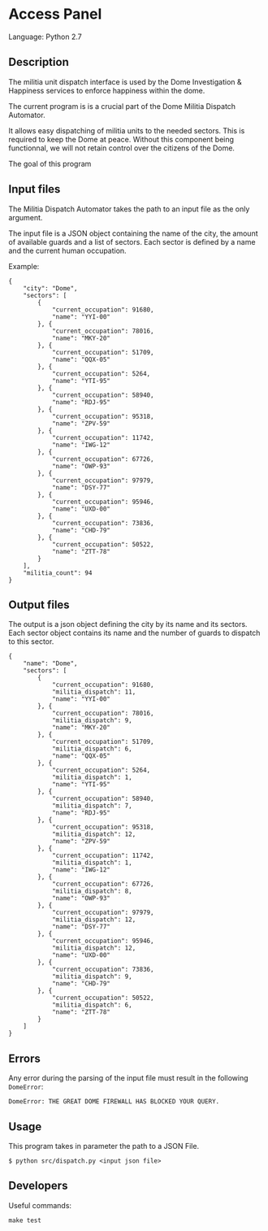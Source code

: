 # Access Panel

Language: Python 2.7

## Description

The militia unit dispatch interface is used by the Dome Investigation & Happiness
services to enforce happiness within the dome.

The current program is is a crucial part of the Dome Militia Dispatch Automator.

It allows easy dispatching of militia units to the needed sectors.
This is required to keep the Dome at peace.
Without this component being functionnal, we will not retain control over the
citizens of the Dome.

The goal of this program

## Input files

The Militia Dispatch Automator takes the path to an input file as the only argument.

The input file is a JSON object containing the name of the city, the amount of
available guards and a list of sectors.
Each sector is defined by a name and the current human occupation.

Example:

	{
		"city": "Dome",
		"sectors": [
			{
				"current_occupation": 91680,
				"name": "YYI-00"
			}, {
				"current_occupation": 78016,
				"name": "MKY-20"
			}, {
				"current_occupation": 51709,
				"name": "QQX-05"
			}, {
				"current_occupation": 5264,
				"name": "YTI-95"
			}, {
				"current_occupation": 58940,
				"name": "RDJ-95"
			}, {
				"current_occupation": 95318,
				"name": "ZPV-59"
			}, {
				"current_occupation": 11742,
				"name": "IWG-12"
			}, {
				"current_occupation": 67726,
				"name": "OWP-93"
			}, {
				"current_occupation": 97979,
				"name": "DSY-77"
			}, {
				"current_occupation": 95946,
				"name": "UXD-00"
			}, {
				"current_occupation": 73836,
				"name": "CHD-79"
			}, {
				"current_occupation": 50522,
				"name": "ZTT-78"
			}
		],
		"militia_count": 94
	}


## Output files

The output is a json object defining the city by its name and its sectors.
Each sector object contains its name and the number of guards to dispatch to this sector.

	{
		"name": "Dome",
		"sectors": [
			{
				"current_occupation": 91680,
				"militia_dispatch": 11,
				"name": "YYI-00"
			}, {
				"current_occupation": 78016,
				"militia_dispatch": 9,
				"name": "MKY-20"
			}, {
				"current_occupation": 51709,
				"militia_dispatch": 6,
				"name": "QQX-05"
			}, {
				"current_occupation": 5264,
				"militia_dispatch": 1,
				"name": "YTI-95"
			}, {
				"current_occupation": 58940,
				"militia_dispatch": 7,
				"name": "RDJ-95"
			}, {
				"current_occupation": 95318,
				"militia_dispatch": 12,
				"name": "ZPV-59"
			}, {
				"current_occupation": 11742,
				"militia_dispatch": 1,
				"name": "IWG-12"
			}, {
				"current_occupation": 67726,
				"militia_dispatch": 8,
				"name": "OWP-93"
			}, {
				"current_occupation": 97979,
				"militia_dispatch": 12,
				"name": "DSY-77"
			}, {
				"current_occupation": 95946,
				"militia_dispatch": 12,
				"name": "UXD-00"
			}, {
				"current_occupation": 73836,
				"militia_dispatch": 9,
				"name": "CHD-79"
			}, {
				"current_occupation": 50522,
				"militia_dispatch": 6,
				"name": "ZTT-78"
			}
		]
	}

## Errors

Any error during the parsing of the input file must result in the following `DomeError`:

	DomeError: THE GREAT DOME FIREWALL HAS BLOCKED YOUR QUERY.

## Usage

This program takes in parameter the path to a JSON File.

	$ python src/dispatch.py <input json file>

## Developers

Useful commands:

	make test
